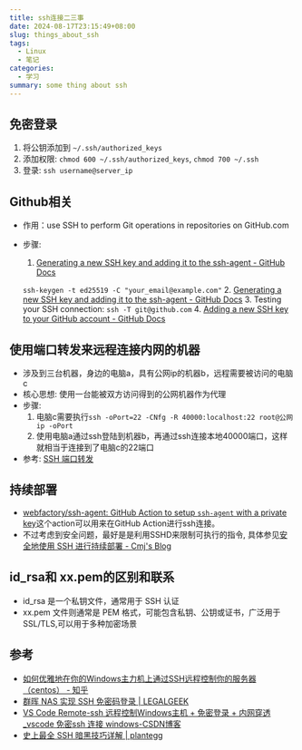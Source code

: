 ```yaml
---
title: ssh连接二三事
date: 2024-08-17T23:15:49+08:00
slug: things_about_ssh
tags:
  - Linux
  - 笔记
categories:
  - 学习
summary: some thing about ssh
---
```

## 免密登录 
1. 将公钥添加到 `~/.ssh/authorized_keys `
2. 添加权限: `chmod 600 ~/.ssh/authorized_keys`, `chmod 700 ~/.ssh`
3. 登录: `ssh username@server_ip`

## Github相关
- 作用：use SSH to perform Git operations in repositories on GitHub.com
- 步骤:
  1. [Generating a new SSH key and adding it to the ssh-agent - GitHub Docs](https://docs.github.com/en/authentication/connecting-to-github-with-ssh/generating-a-new-ssh-key-and-adding-it-to-the-ssh-agent#generating-a-new-ssh-key )

  `ssh-keygen -t ed25519 -C "your_email@example.com"`
  2. [Generating a new SSH key and adding it to the ssh-agent - GitHub Docs](https://docs.github.com/en/authentication/connecting-to-github-with-ssh/generating-a-new-ssh-key-and-adding-it-to-the-ssh-agent#generating-a-new-ssh-key )
  3. Testing your SSH connection: `ssh -T git@github.com`
  4. [Adding a new SSH key to your GitHub account - GitHub Docs](https://docs.github.com/en/authentication/connecting-to-github-with-ssh/adding-a-new-ssh-key-to-your-github-account )

## 使用端口转发来远程连接内网的机器
- 涉及到三台机器，身边的电脑a，具有公网ip的机器b，远程需要被访问的电脑c
- 核心思想: 使用一台能被双方访问得到的公网机器作为代理
- 步骤:
  1. 电脑c需要执行`ssh -oPort=22 -CNfg -R 40000:localhost:22 root@公网ip -oPort`
  2. 使用电脑a通过ssh登陆到机器b，再通过ssh连接本地40000端口，这样就相当于连接到了电脑c的22端口
- 参考: [SSH 端口转发](https://blog.fatedier.com/2015/07/22/ssh-port-forwarding/ )

## 持续部署 
- [webfactory/ssh-agent: GitHub Action to setup `ssh-agent` with a private key](https://github.com/webfactory/ssh-agent )这个action可以用来在GitHub Action进行ssh连接。
- 不过考虑到安全问题，最好是是利用SSHD来限制可执行的指令, 具体参见[安全地使用 SSH 进行持续部署 - Cmj's Blog](https://blog.caomingjun.com/secure-ssh-continuous-deployment-with-forcecommand/ )

## id_rsa和 xx.pem的区别和联系
- id_rsa 是一个私钥文件，通常用于 SSH 认证
- xx.pem 文件则通常是 PEM 格式，可能包含私钥、公钥或证书，广泛用于 SSL/TLS,可以用于多种加密场景

## 参考
- [如何优雅地在你的Windows主力机上通过SSH远程控制你的服务器（centos） - 知乎](https://zhuanlan.zhihu.com/p/472660528 )
- [群晖 NAS 实现 SSH 免密码登录 | LEGALGEEK](https://blog.legalhub.cn/2022/10/16/qunhui-nas-ssh-login/ )
- [VS Code Remote-ssh 远程控制Windows主机 + 免密登录 + 内网穿透_vscode 免密ssh 连接 windows-CSDN博客](https://blog.csdn.net/YYwxcsdn/article/details/134764938 )
- [史上最全 SSH 暗黑技巧详解 | plantegg](https://plantegg.github.io/2019/06/02/%E5%8F%B2%E4%B8%8A%E6%9C%80%E5%85%A8_SSH_%E6%9A%97%E9%BB%91%E6%8A%80%E5%B7%A7%E8%AF%A6%E8%A7%A3--%E6%94%B6%E8%97%8F%E4%BF%9D%E5%B9%B3%E5%AE%89/)